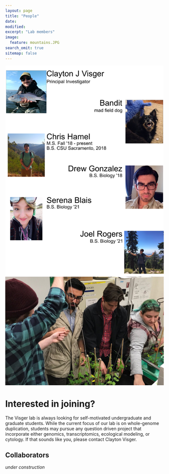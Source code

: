 ```yaml
---
layout: page
title: "People"
date:
modified:
excerpt: "Lab members"
image:
  feature: mountains.JPG
search_omit: true
sitemap: false
---
```

![](images/people.png)
![](images/trelis.jpg)

# Interested in joining?
The Visger lab is always looking for self-motivated undergraduate and graduate students.  While the current focus of our lab is on whole-genome duplication, students may pursue any question driven project that incorporate either genomics, transcriptomics, ecological modeling, or cytology. If that sounds like you, please contact Clayton Visger.

## Collaborators
*under construction*
